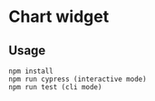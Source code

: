 # Chart widget

## Usage

```
npm install
npm run cypress (interactive mode)
npm run test (cli mode)
```
